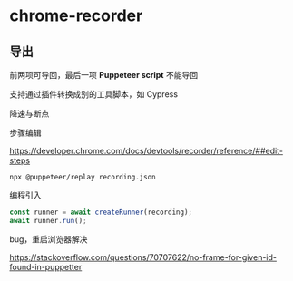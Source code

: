 
# chrome-recorder

## 导出

前两项可导回，最后一项 **Puppeteer script** 不能导回

支持通过插件转换成别的工具脚本，如 Cypress


降速与断点

步骤编辑

https://developer.chrome.com/docs/devtools/recorder/reference/##edit-steps

```
npx @puppeteer/replay recording.json
```

编程引入

```js
const runner = await createRunner(recording);
await runner.run();
```


bug，重启浏览器解决

https://stackoverflow.com/questions/70707622/no-frame-for-given-id-found-in-puppetter